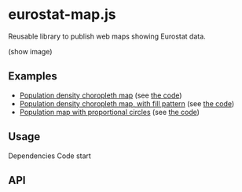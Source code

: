 # eurostat-map.js

Reusable library to publish web maps showing Eurostat data.

(show image)

## Examples

* [Population density choropleth map](https://bl.ocks.org/raw/jgaffuri/0d6e1b1c6f9e1297829f38b9c37737fe) (see [the code](https://bl.ocks.org/jgaffuri/raw/0d6e1b1c6f9e1297829f38b9c37737fe))
* [Population density choropleth map, with fill pattern](https://bl.ocks.org/jgaffuri/raw/c8b99b207bb80a923bf1fd19f5d6de7e/) (see [the code](https://bl.ocks.org/jgaffuri/c8b99b207bb80a923bf1fd19f5d6de7e))
* [Population map with proportional circles](https://bl.ocks.org/jgaffuri/raw/c8b99b207bb80a923bf1fd19f5d6de7e/) (see [the code](https://bl.ocks.org/jgaffuri/raw/cf5f187bd195f9c8771a1a3a4898079a/))

## Usage

Dependencies
Code start

## API



